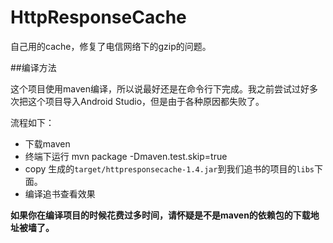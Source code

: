 HttpResponseCache
=================

自己用的cache，修复了电信网络下的gzip的问题。

##编译方法

这个项目使用maven编译，所以说最好还是在命令行下完成。我之前尝试过好多次把这个项目导入Android Studio，但是由于各种原因都失败了。

流程如下：

- 下载maven
- 终端下运行
   mvn package -Dmaven.test.skip=true 
- copy 生成的`target/httpresponsecache-1.4.jar`到我们追书的项目的`libs`下面。
- 编译追书查看效果

**如果你在编译项目的时候花费过多时间，请怀疑是不是maven的依赖包的下载地址被墙了。**
